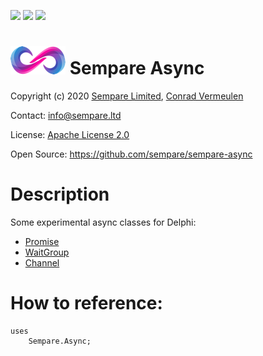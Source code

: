 [![](https://tokei.rs/b1/github/sempare/sempare-async?category=lines)](https://github.com/sempare/sempare-async) [![](https://tokei.rs/b1/github/sempare/sempare-async?category=code)](https://github.com/sempare/sempare-async) [![](https://tokei.rs/b1/github/sempare/sempare-async?category=files)](https://github.com/sempare/sempare-async)

# ![](./images/sempare-logo-45px.png) Sempare Async

Copyright (c) 2020 [Sempare Limited](http://www.sempare.ltd), [Conrad Vermeulen](mailto:conrad.vermeulen@gmail.com)

Contact: <info@sempare.ltd>

License: [Apache License 2.0](http://www.apache.org/licenses/LICENSE-2.0.txt)

Open Source: https://github.com/sempare/sempare-async

# Description

Some experimental async classes for Delphi: 
* [Promise](./docs/promise.md)
* [WaitGroup](./docs/waitgroup.md)
* [Channel](./docs/channel.md)

# How to reference:

```
uses
    Sempare.Async;
```


